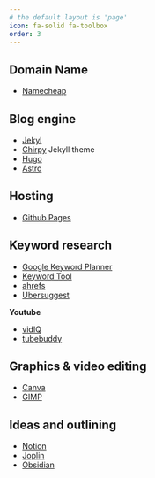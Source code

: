 ```yaml
---
# the default layout is 'page'
icon: fa-solid fa-toolbox
order: 3
---
```


## Domain Name
- [Namecheap](https://www.namecheap.com/)

## Blog engine
- [Jekyl](https://jekyllrb.com/)
- [Chirpy](https://github.com/cotes2020/jekyll-theme-chirpy) Jekyll theme
- [Hugo](https://gohugo.io/)
- [Astro](https://astro.build/)

## Hosting
- [Github Pages](https://pages.github.com/)

## Keyword research
- [Google Keyword Planner](https://ads.google.com/intl/en_us/home/tools/keyword-planner/)
- [Keyword Tool](https://keywordtool.io/)
- [ahrefs](https://ahrefs.com/)
- [Ubersuggest](https://neilpatel.com/ubersuggest/)

**Youtube**
- [vidIQ](https://vidiq.com/reviewsndco)
- [tubebuddy](https://www.tubebuddy.com/)

## Graphics & video editing
- [Canva](https://www.canva.com/join/ngn-mxx-hgt)
- [GIMP](https://www.gimp.org/)

## Ideas and outlining
- [Notion](https://www.notion.so/)
- [Joplin](https://joplinapp.org/)
- [Obsidian](https://obsidian.md/)